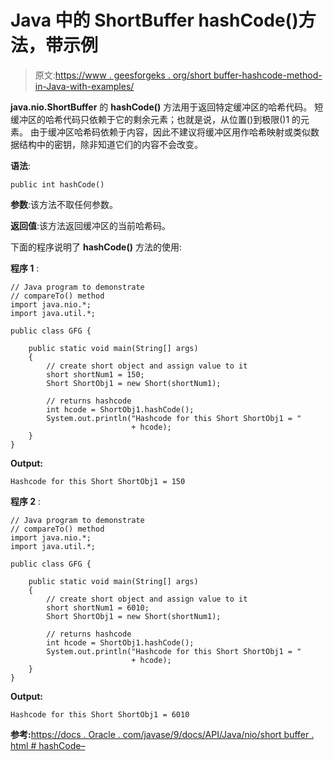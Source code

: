 # Java 中的 ShortBuffer hashCode()方法，带示例

> 原文:[https://www . geesforgeks . org/short buffer-hashcode-method-in-Java-with-examples/](https://www.geeksforgeeks.org/shortbuffer-hashcode-method-in-java-with-examples/)

**java.nio.ShortBuffer** 的 **hashCode()** 方法用于返回特定缓冲区的哈希代码。
短缓冲区的哈希代码只依赖于它的剩余元素；也就是说，从位置()到极限()1 的元素。
由于缓冲区哈希码依赖于内容，因此不建议将缓冲区用作哈希映射或类似数据结构中的密钥，除非知道它们的内容不会改变。

**语法**:

```
public int hashCode()
```

**参数**:该方法不取任何参数。

**返回值**:该方法返回缓冲区的当前哈希码。

下面的程序说明了 **hashCode()** 方法的使用:

**程序 1** :

```
// Java program to demonstrate
// compareTo() method
import java.nio.*;
import java.util.*;

public class GFG {

    public static void main(String[] args)
    {
        // create short object and assign value to it
        short shortNum1 = 150;
        Short ShortObj1 = new Short(shortNum1);

        // returns hashcode
        int hcode = ShortObj1.hashCode();
        System.out.println("Hashcode for this Short ShortObj1 = "
                           + hcode);
    }
}
```

**Output:**

```
Hashcode for this Short ShortObj1 = 150

```

**程序 2** :

```
// Java program to demonstrate
// compareTo() method
import java.nio.*;
import java.util.*;

public class GFG {

    public static void main(String[] args)
    {
        // create short object and assign value to it
        short shortNum1 = 6010;
        Short ShortObj1 = new Short(shortNum1);

        // returns hashcode
        int hcode = ShortObj1.hashCode();
        System.out.println("Hashcode for this Short ShortObj1 = "
                           + hcode);
    }
}
```

**Output:**

```
Hashcode for this Short ShortObj1 = 6010

```

**参考:**[https://docs . Oracle . com/javase/9/docs/API/Java/nio/short buffer . html # hashCode–](https://docs.oracle.com/javase/9/docs/api/java/nio/ShortBuffer.html#hashCode--)